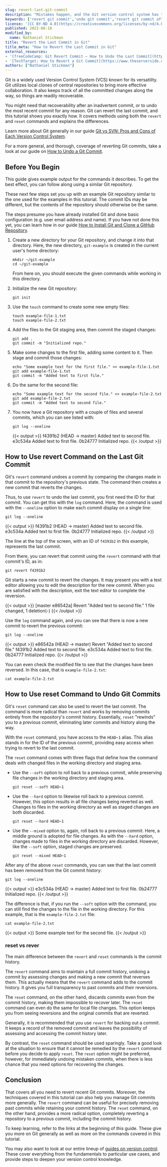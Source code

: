 ```yaml
---
slug: revert-last-git-commit
description: "Mistakes happen, and the Git version control system has tools to help you navigate them. In this tutorial, learn two methods to undo your most recent Git commit, what sets the methods apart, and when to use them."
keywords: ['revert git commit','undo git commit','revert git commit after push']
license: '[CC BY-ND 4.0](https://creativecommons.org/licenses/by-nd/4.0)'
published: 2022-08-18
modified_by:
  name: Nathaniel Stickman
title: "Revert the Last Commit in Git"
title_meta: "How to Revert the Last Commit in Git"
external_resources:
- '[freeCodeCamp: Git Revert Commit – How to Undo the Last Commit](https://www.freecodecamp.org/news/git-revert-commit-how-to-undo-the-last-commit/)'
- '[TechTarget: How to Revert a Git Commit](https://www.theserverside.com/tutorial/How-to-git-revert-a-commit-A-simple-undo-changes-example)'
authors: ["Nathaniel Stickman"]
---
```


Git is a widely used Version Control System (VCS) known for its versatility. Git utilizes local clones of central repositories to bring more effective collaboration. It also keeps track of all the committed changes along the way, so things are readily recoverable.

You might need that recoverability after an inadvertent commit, or to undo the most recent commit for any reason. Git can revert the last commit, and this tutorial shows you exactly how. It covers methods using both the `revert` and `reset` commands and explains the differences.

Learn more about Git generally in our guide [Git vs SVN: Pros and Cons of Each Version Control System](/docs/guides/svn-vs-git/#what-is-the-git-version-control-system).

For a more general, and thorough, coverage of reverting Git commits, take a look at our guide on [How to Undo a Git Commit](/docs/guides/how-to-undo-git-commit/).

## Before You Begin

This guide gives example output for the commands it describes. To get the best effect, you can follow along using a similar Git repository.

These next few steps set you up with an example Git repository similar to the one used for the examples in this tutorial. The commit IDs may be different, but the contents of the repository should otherwise be the same.

The steps presume you have already installed Git and done basic configuration (e.g. user email address and name). If you have not done this yet, you can learn how in our guide [How to Install Git and Clone a GitHub Repository](/docs/guides/how-to-install-git-and-clone-a-github-repository/).

1.  Create a new directory for your Git repository, and change it into that directory. Here, the new directory, `git-example` is created in the current user's home directory:

        mkdir ~/git-example
        cd ~/git-example

    From here on, you should execute the given commands while working in this directory.

1.  Initialize the new Git repository:

        git init

1.  Use the `touch` command to create some new empty files:

        touch example-file-1.txt
        touch example-file-2.txt

1.  Add the files to the Git staging area, then commit the staged changes:

        git add .
        git commit -m "Initialized repo."

1.  Make some changes to the first file, adding some content to it. Then stage and commit those changes:

        echo "Some example text for the first file." >> example-file-1.txt
        git add example-file-1.txt
        git commit -m "Added text to first file."

1.  Do the same for the second file:

        echo "Some example text for the second file." >> example-file-2.txt
        git add example-file-2.txt
        git commit -m "Added text to second file."

1.  You now have a Git repository with a couple of files and several commits, which you can see listed with:

        git log --oneline

    {{< output >}}
f4391b2 (HEAD -> master) Added text to second file.
e3c534a Added text to first file.
0b24777 Initialized repo.
{{< /output >}}

## How to Use revert Command on the Last Git Commit

Git's `revert` command undoes a commit by comparing the changes made in that commit to the repository's previous state. The command then creates a new commit that reverts the changes.

Thus, to use `revert` to undo the last commit, you first need the ID for that commit. You can get this with the `log` command. Here, the command is used with the `--oneline` option to make each commit display on a single line:

    git log --oneline

{{< output >}}
f4391b2 (HEAD -> master) Added text to second file.
e3c534a Added text to first file.
0b24777 Initialized repo.
{{< /output >}}

The line at the top of the screen, with an ID of `f4391b2` in this example, represents the last commit.

From there, you can revert that commit using the `revert` command with that commit's ID, as in:

    git revert f4391b2

Git starts a new commit to revert the changes. It may present you with a text editor allowing you to edit the description for the new commit. When you are satisfied with the description, exit the text editor to complete the reversion.

{{< output >}}
[master e86542a] Revert "Added text to second file."
 1 file changed, 1 deletion(-)
{{< /output >}}

Use the `log` command again, and you can see that there is now a new commit to revert the previous commit:

    git log --oneline

{{< output >}}
e86542a (HEAD -> master) Revert "Added text to second file."
f4391b2 Added text to second file.
e3c534a Added text to first file.
0b24777 Initialized repo.
{{< /output >}}

You can even check the modified file to see that the changes have been reversed. In this case, that is `example-file-2.txt`:

    cat example-file-2.txt

## How to Use reset Command to Undo Git Commits

Git's `reset` command can also be used to revert the last commit. The command is more radical than `revert` and works by removing commits entirely from the repository's commit history. Essentially, `reset` "rewinds" you to a previous commit, eliminating later commits and history along the way.

With the `reset` command, you have access to the `HEAD~1` alias. This alias stands in for the ID of the previous commit, providing easy access when trying to revert to the last commit.

The `reset` command comes with three flags that define how the command deals with changed files in the working directory and staging area.

-   Use the `--soft` option to roll back to a previous commit, while preserving file changes in the working directory and staging area.

        git reset --soft HEAD~1

-   Use the `--hard` option to likewise roll back to a previous commit. However, this option results in all file changes being reverted as well. Changes to files in the working directory as well as staged changes are both discarded.

        git reset --hard HEAD~1

-   Use the `--mixed` option to, again, roll back to a previous commit. Here, a middle ground is adopted for file changes. As with the `--hard` option, changes made to files in the working directory are discarded. However, like the `--soft` option, staged changes are preserved.

        git reset --mixed HEAD~1

After any of the above `reset` commands, you can see that the last commit has been removed from the Git commit history:

    git log --oneline

{{< output >}}
e3c534a (HEAD -> master) Added text to first file.
0b24777 Initialized repo.
{{< /output >}}

The difference is that, if you run the `--soft` option with the command, you can still find the changes to the file in the working directory. For this example, that is the `example-file-2.txt` file:

    cat example-file-2.txt

{{< output >}}
Some example text for the second file.
{{< /output >}}

### reset vs rever

The main difference between the `revert` and `reset` commands is the commit history.

The `revert` command aims to maintain a full commit history, undoing a commit by assessing changes and making a new commit that reverses them. This actually means that the `revert` command adds to the commit history. It gives you full transparency to past commits and their reversions.

The `reset` command, on the other hand, discards commits even from the commit history, making them impossible to recover later. The `reset` command can even do the same for local file changes. This option keeps you from seeing reversions and the original commits that are reverted.

Generally, it is recommended that you use `revert` for backing out a commit. It keeps a record of the removed commit and leaves the possibility of assessing and accessing the commit history later.

By contrast, the `reset` command should be used sparingly. Take a good look at the situation to ensure that it cannot be remedied by the `revert` command before you decide to apply `reset`. The `reset` option might be preferred, however, for immediately undoing mistaken commits, when there is less chance that you need options for recovering the changes.

## Conclusion

That covers all you need to revert recent Git commits. Moreover, the techniques covered in this tutorial can also help you manage Git commits more generally. The `revert` command can be useful for precisely removing past commits while retaining your commit history. The `reset` command, on the other hand, provides a more radical option, completely reverting a repository to a previous commit, including the commit history.

To keep learning, refer to the links at the beginning of this guide. These give you more on Git generally as well as more on the commands covered in this tutorial.

You may also want to look at our entire lineup of [guides on version control](/docs/guides/development/version-control/). These cover everything from the fundamentals to particular use cases, and provide steps to deepen your version control knowledge.
